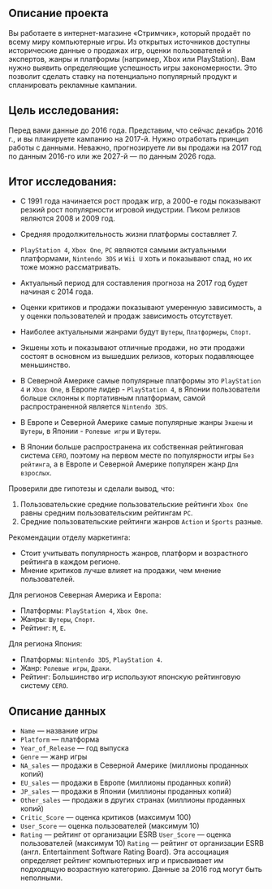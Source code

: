 ## Описание проекта
Вы работаете в интернет-магазине «Стримчик», который продаёт по всему миру компьютерные игры. Из открытых источников доступны исторические данные о продажах игр,
оценки пользователей и экспертов, жанры и платформы (например, Xbox или PlayStation). Вам нужно выявить определяющие успешность игры закономерности.
Это позволит сделать ставку на потенциально популярный продукт и спланировать рекламные кампании.

## Цель исследования:
Перед вами данные до 2016 года. Представим, что сейчас декабрь 2016 г., и вы планируете кампанию на 2017-й. Нужно отработать принцип работы с данными. Неважно, прогнозируете ли вы продажи на 2017 год по данным 2016-го или же 2027-й — по данным 2026 года.

## Итог исследования:

- С 1991 года начинается рост продаж игр, а 2000-е годы показывают резкий рост популярности игровой индустрии. Пиком релизов являются 2008 и 2009 год.

- Средняя продолжительность жизни платформы составляет 7.

- `PlayStation 4`, `Xbox One`, `PC` являются самыми актуальными платформами, `Nintendo 3DS` и `Wii U` хоть и показывают спад, но их тоже можно рассматривать.

- Актуальный период для составления прогноза на 2017 год будет начиная с 2014 года.

- Оценки критиков и продажи показывают умеренную зависимость, а у оценки пользователей и продаж зависимость отсутствует.

- Наиболее актуальными жанрами будут `Шутеры`, `Платформеры`, `Спорт`.

- Экшены хоть и показывают отличные продажи, но эти продажи состоят в основном из вышедших релизов, которых подавляющее меньшинство.

- В Северной Америке самые популярные платформы это `PlayStation 4` и `Xbox One`, в Европе лидер - `PlayStation 4`, в Японии пользователи больше склонны к портативным платформам, самой распространенной является `Nintendo 3DS`.

- В Европе и Северной Америке самые популярные жанры `Экшены` и `Шутеры`, в Японии - `Ролевые игры` и `Шутеры`.

- В Японии больше распространена их собственная рейтинговая система `CERO`, поэтому на первом месте по популярности игры `Без рейтинга`, а в Европе и Северной Америке популярен жанр `Для взрослых`.

Проверили две гипотезы и сделали вывод, что:

1. Пользовательские средние пользовательские рейтинги `Xbox One` равны средним пользовательским рейтингам `PC`.
2. Средние пользовательские рейтинги жанров `Action` и `Sports` разные.

Рекомендации отделу маркетинга:

- Стоит учитывать популярность жанров, платформ и возрастного рейтинга в каждом регионе.
- Мнение критиков лучше влияет на продажи, чем мнение пользователей.

Для регионов Северная Америка и Европа:
- Платформы: `PlayStation 4`, `Xbox One`.
- Жанры: `Шутеры`, `Спорт`.
- Рейтинг: `M`, `E`.

Для региона Япония:
- Платформы: `Nintendo 3DS`, `PlayStation 4`.
- Жанр: `Ролевые игры`, `Драки`.
- Рейтинг: Большинство игр используют японскую рейтинговую систему `CERO`.

## Описание данных

- `Name` — название игры
- `Platform` — платформа
- `Year_of_Release` — год выпуска
- `Genre` — жанр игры
- `NA_sales` — продажи в Северной Америке (миллионы проданных копий)
- `EU_sales` — продажи в Европе (миллионы проданных копий)
- `JP_sales` — продажи в Японии (миллионы проданных копий)
- `Other_sales` — продажи в других странах (миллионы проданных копий)
- `Critic_Score` — оценка критиков (максимум 100)
- `User_Score` — оценка пользователей (максимум 10)
- `Rating` — рейтинг от организации ESRB
`User_Score` — оценка пользователей (максимум 10)
`Rating` — рейтинг от организации ESRB (англ. Entertainment Software Rating Board). Эта ассоциация определяет рейтинг компьютерных игр и присваивает им подходящую возрастную категорию.
Данные за 2016 год могут быть неполными.

## 
